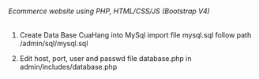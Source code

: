 ###### Ecommerce website using PHP, HTML/CSS/JS (Bootstrap V4)

1. Create Data Base CuaHang into MySql import file mysql.sql follow path /admin/sql/mysql.sql

2. Edit host, port, user and passwd file database.php in admin/includes/database.php
